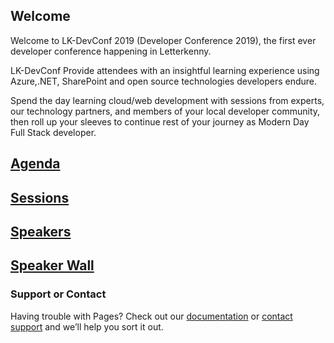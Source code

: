 ## Welcome 
Welcome to LK-DevConf 2019 (Developer Conference 2019), the first ever developer conference happening in Letterkenny.

LK-DevConf Provide attendees with an insightful learning experience using Azure,.NET, SharePoint and open source technologies developers endure.

Spend the day learning cloud/web development with sessions from experts, our technology partners, and members of your local developer community, then roll up your sleeves to continue rest of your journey as Modern Day Full Stack developer.


## [Agenda](pages/agenda.html)

## [Sessions](pages/sessions.html)

## [Speakers](pages/speakers.html)

## [Speaker Wall](pages/speakerwall.html)


### Support or Contact

Having trouble with Pages? Check out our [documentation](https://help.github.com/categories/github-pages-basics/) or [contact support](https://github.com/contact) and we’ll help you sort it out.
